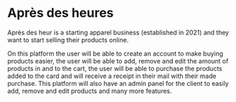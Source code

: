 # Après des heures
Après des heur is a starting apparel business (established in 2021) and they want to start selling their products online.

On this platform the user will be able to create an account to make buying products easier, the user will be able to add, remove and edit the amount of products in and to the cart, the user will be able to purchase the products added to the card and will receive a receipt in their mail with their made purchase.
This platform will also have an admin panel for the client to easily add, remove and edit products and many more features.
